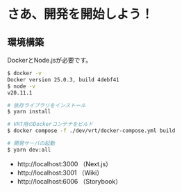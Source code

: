 # さあ、開発を開始しよう！

## 環境構築

DockerとNode.jsが必要です。

```sh
$ docker -v
Docker version 25.0.3, build 4debf41
$ node -v
v20.11.1

# 依存ライブラリをインストール
$ yarn install

# VRT用のDockerコンテナをビルド
$ docker compose -f ./dev/vrt/docker-compose.yml build

# 開発サーバの起動
$ yarn dev:all
```

- http://localhost:3000 （Next.js）
- http://localhost:3001 （Wiki）
- http://localhost:6006 （Storybook）
